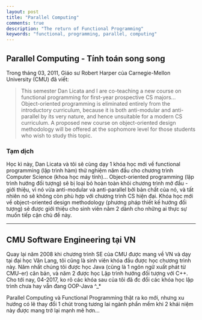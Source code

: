 ```yaml
---
layout: post
title: "Parallel Computing"
comments: true
description: "The return of Functional Programming"
keywords: "functional, programming, parallel, computing"
---
```


## Parallel Computing - Tính toán song song

Trong tháng 03, 2011, Giáo sư Robert Harper của Carnegie-Mellon University (CMU) đã viết:
> This semester Dan Licata and I are co-teaching a new course on functional programming for first-year prospective CS majors... Object-oriented programming is eliminated entirely from the introductory curriculum, because it is both anti-modular and anti-parallel by its very nature, and hence unsuitable for a modern CS curriculum. A proposed new course on object-oriented design methodology will be offered at the sophomore level for those students who wish to study this topic.

### Tạm dịch

Học kì này, Dan Licata và tôi sẽ cùng dạy 1 khóa học mới về functional programming (lập trình hàm) thử nghiệm năm đầu cho chương trình Computer Science (khoa học máy tính)... Object-oriented programming (lập trình hướng đối tượng) sẽ bị loại bỏ hoàn toàn khỏi chương trình mở đầu - giới thiệu, vì nó vừa anti-modular và anti-parallel bởi bản chất của nó, và tất nhiên nó sẽ không còn phù hợp với chương trình CS hiện đại. Khóa học mới về object-oriented design methodology (phương pháp thiết kế hướng đối tượng) sẽ được giới thiệu cho sinh viên năm 2 dành cho những ai thực sự muốn tiếp cận chủ đề này.

___

## CMU Software Engineering tại VN
Quay lại năm 2008 khi chương trình SE của CMU được mang về VN và dạy tại đại học Văn Lang, tôi cũng là sinh viên khóa đầu được học chương trình này. Năm nhất chúng tôi được học Java (cũng là 1 ngôn ngữ xuất phát từ CMU-er) căn bản, và năm 2 được học Lập trình hướng đối tượng với C++.
Cho tới nay, 04-2017, ko rõ các khóa sau của tôi đã đc đổi các khóa học lập trình chưa hay vẫn đang OOP-Java ^_*

Parallel Computing và Functional Programming thật ra ko mới, nhưng xu hướng có lẽ thay đổi 1 chút trong tương lai ngành phần mềm khi 2 khái niệm này được mang trở lại mạnh mẽ hơn...